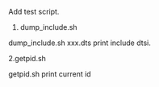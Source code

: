 Add test script.

1. dump_include.sh

dump_include.sh xxx.dts
print include dtsi.

2.getpid.sh

getpid.sh 
print current id
